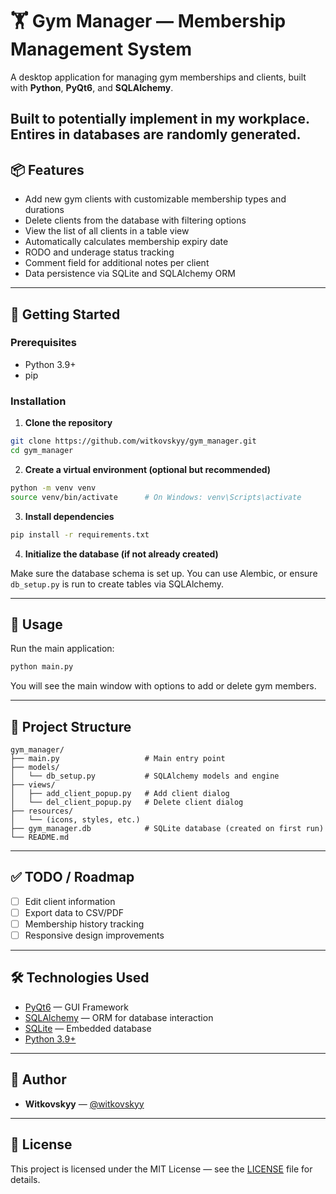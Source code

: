 
# 🏋️ Gym Manager — Membership Management System

A desktop application for managing gym memberships and clients, built with **Python**, **PyQt6**, and **SQLAlchemy**.

Built to potentially implement in my workplace.
Entires in databases are randomly generated.
---

## 📦 Features

- Add new gym clients with customizable membership types and durations
- Delete clients from the database with filtering options
- View the list of all clients in a table view
- Automatically calculates membership expiry date
- RODO and underage status tracking
- Comment field for additional notes per client
- Data persistence via SQLite and SQLAlchemy ORM

---

## 🚀 Getting Started

### Prerequisites

- Python 3.9+
- pip

### Installation

1. **Clone the repository**

```bash
git clone https://github.com/witkovskyy/gym_manager.git
cd gym_manager
```

2. **Create a virtual environment (optional but recommended)**

```bash
python -m venv venv
source venv/bin/activate      # On Windows: venv\Scripts\activate
```

3. **Install dependencies**

```bash
pip install -r requirements.txt
```

4. **Initialize the database (if not already created)**

Make sure the database schema is set up. You can use Alembic, or ensure `db_setup.py` is run to create tables via SQLAlchemy.

---

## 🧠 Usage

Run the main application:

```bash
python main.py
```

You will see the main window with options to add or delete gym members.

---

## 📁 Project Structure

```
gym_manager/
├── main.py                   # Main entry point
├── models/
│   └── db_setup.py           # SQLAlchemy models and engine
├── views/
│   ├── add_client_popup.py   # Add client dialog
│   └── del_client_popup.py   # Delete client dialog
├── resources/
│   └── (icons, styles, etc.)
├── gym_manager.db            # SQLite database (created on first run)
└── README.md
```

---

## ✅ TODO / Roadmap

- [ ] Edit client information
- [ ] Export data to CSV/PDF
- [ ] Membership history tracking
- [ ] Responsive design improvements

---

## 🛠 Technologies Used

- [PyQt6](https://pypi.org/project/PyQt6/) — GUI Framework
- [SQLAlchemy](https://www.sqlalchemy.org/) — ORM for database interaction
- [SQLite](https://www.sqlite.org/index.html) — Embedded database
- [Python 3.9+](https://www.python.org/)

---

## 👤 Author

- **Witkovskyy** — [@witkovskyy](https://github.com/witkovskyy)

---

## 📝 License

This project is licensed under the MIT License — see the [LICENSE](LICENSE) file for details.
